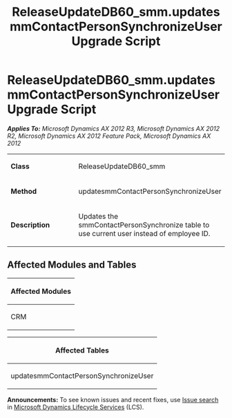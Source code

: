 ﻿---
title: ReleaseUpdateDB60_smm.updatesmmContactPersonSynchronizeUser Upgrade Script
TOCTitle: ReleaseUpdateDB60_smm.updatesmmContactPersonSynchronizeUser Upgrade Script
ms:assetid: 554b1d13-25e1-415f-c6d7-563499baa23c
ms:mtpsurl: https://msdn.microsoft.com/en-us/library/JJ736174(v=AX.60)
ms:contentKeyID: 49708350
ms.date: 05/18/2015
mtps_version: v=AX.60
---

# ReleaseUpdateDB60\_smm.updatesmmContactPersonSynchronizeUser Upgrade Script 


_**Applies To:** Microsoft Dynamics AX 2012 R3, Microsoft Dynamics AX 2012 R2, Microsoft Dynamics AX 2012 Feature Pack, Microsoft Dynamics AX 2012_

<table>
<colgroup>
<col style="width: 50%" />
<col style="width: 50%" />
</colgroup>
<tbody>
<tr class="odd">
<td><p><strong>Class</strong></p></td>
<td><p>ReleaseUpdateDB60_smm</p></td>
</tr>
<tr class="even">
<td><p><strong>Method</strong></p></td>
<td><p>updatesmmContactPersonSynchronizeUser</p></td>
</tr>
<tr class="odd">
<td><p><strong>Description</strong></p></td>
<td><p>Updates the smmContactPersonSynchronize table to use current user instead of employee ID.</p></td>
</tr>
</tbody>
</table>


## Affected Modules and Tables

<table>
<colgroup>
<col style="width: 100%" />
</colgroup>
<thead>
<tr class="header">
<th><p>Affected Modules</p></th>
</tr>
</thead>
<tbody>
<tr class="odd">
<td><p>CRM</p></td>
</tr>
</tbody>
</table>


<table>
<colgroup>
<col style="width: 100%" />
</colgroup>
<thead>
<tr class="header">
<th><p>Affected Tables</p></th>
</tr>
</thead>
<tbody>
<tr class="odd">
<td><p>updatesmmContactPersonSynchronizeUser</p></td>
</tr>
</tbody>
</table>

  
**Announcements:** To see known issues and recent fixes, use [Issue search](http://go.microsoft.com/fwlink/?linkid=389258) in [Microsoft Dynamics Lifecycle Services](http://go.microsoft.com/fwlink/?linkid=306505) (LCS).

